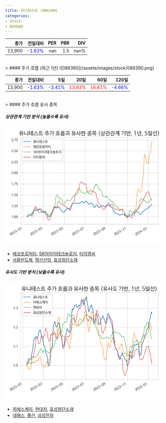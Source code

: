 ```yaml
---
title: 유니테스트 (086390)
categories:
- Stock
- KOSDAQ
---
```


|종가|전일대비|PER|PBR|DIV|
|---:|-------:|--:|--:|--:|
|13,900|<span style="color: blue">-1.63%</span>|nan|1.5|nan%|

<!-- more -->
<br>
> #### 주가 흐름 (최근 1년)
![086390](/assets/images/stock/086390.png)

|종가|전일대비|5일|20일|60일|120일|
|---:|-------:|--:|---:|---:|----:|
|13,900|<span style="color: blue">-1.63%</span>|<span style="color: blue">-3.41%</span>|<span style="color: red">13.93%</span>|<span style="color: red">16.81%</span>|<span style="color: blue">-4.66%</span>|

<br>
> #### 주가 흐름 유사 종목

##### 상관관계 기반 분석 (높을수록 유사)
![086390](/assets/images/stock/086390_corr.png)
- [에코프로머티](/450080/), [SK아이이테크놀로지](/361610/), [티이엠씨](/425040/)
- [서울반도체](/046890/), [명신산업](/009900/), [효성첨단소재](/298050/)

##### 유사도 기반 분석 (낮을수록 유사)	
![086390](/assets/images/stock/086390_sim.png)
- [피에스케이](/319660/), [현대차](/005380/), [효성첨단소재](/298050/)
- [네패스](/033640/), [풍산](/103140/), [삼성전자](/005930/)